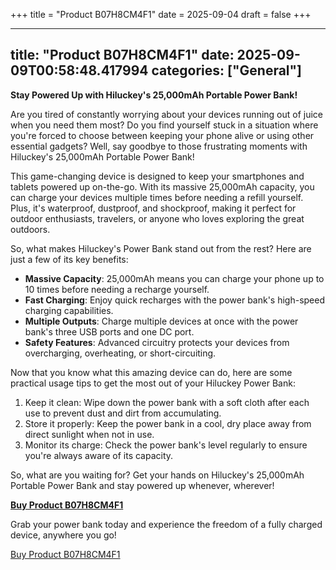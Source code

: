 +++
title = "Product B07H8CM4F1"
date = 2025-09-04
draft = false
+++

---
title: "Product B07H8CM4F1"
date: 2025-09-09T00:58:48.417994
categories: ["General"]
---
**Stay Powered Up with Hiluckey's 25,000mAh Portable Power Bank!**

Are you tired of constantly worrying about your devices running out of juice when you need them most? Do you find yourself stuck in a situation where you're forced to choose between keeping your phone alive or using other essential gadgets? Well, say goodbye to those frustrating moments with Hiluckey's 25,000mAh Portable Power Bank!

This game-changing device is designed to keep your smartphones and tablets powered up on-the-go. With its massive 25,000mAh capacity, you can charge your devices multiple times before needing a refill yourself. Plus, it's waterproof, dustproof, and shockproof, making it perfect for outdoor enthusiasts, travelers, or anyone who loves exploring the great outdoors.

So, what makes Hiluckey's Power Bank stand out from the rest? Here are just a few of its key benefits:

* **Massive Capacity**: 25,000mAh means you can charge your phone up to 10 times before needing a recharge yourself.
* **Fast Charging**: Enjoy quick recharges with the power bank's high-speed charging capabilities.
* **Multiple Outputs**: Charge multiple devices at once with the power bank's three USB ports and one DC port.
* **Safety Features**: Advanced circuitry protects your devices from overcharging, overheating, or short-circuiting.

Now that you know what this amazing device can do, here are some practical usage tips to get the most out of your Hiluckey Power Bank:

1. Keep it clean: Wipe down the power bank with a soft cloth after each use to prevent dust and dirt from accumulating.
2. Store it properly: Keep the power bank in a cool, dry place away from direct sunlight when not in use.
3. Monitor its charge: Check the power bank's level regularly to ensure you're always aware of its capacity.

So, what are you waiting for? Get your hands on Hiluckey's 25,000mAh Portable Power Bank and stay powered up whenever, wherever!

**[Buy Product B07H8CM4F1](https://www.amazon.com/25000mAh-Hiluckey-Portable-Waterproof-Smartphones/dp/B07H8CM4F1/)**

Grab your power bank today and experience the freedom of a fully charged device, anywhere you go!

[Buy Product B07H8CM4F1](https://www.amazon.com/25000mAh-Hiluckey-Portable-Waterproof-Smartphones/dp/B07H8CM4F1/)
